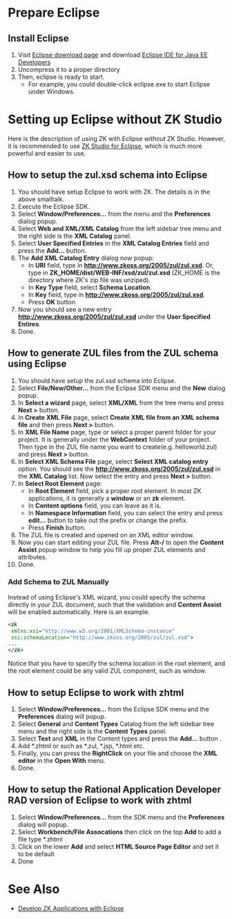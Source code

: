 # Prepare Eclipse

## Install Eclipse

1.  Visit [Eclipse download page](http://www.eclipse.org/downloads/) and
    download [Eclipse IDE for Java EE
    Developers](http://www.eclipse.org/downloads/download.php?file=/technology/epp/downloads/release/ganymede/SR2/eclipse-jee-ganymede-SR2-win32.zip)
2.  Uncompress it to a proper directory
3.  Then, eclipse is ready to start.
    - For example, you could double-click eclipse.exe to start Eclipse
      under Windows.

# Setting up Eclipse without ZK Studio

Here is the description of using ZK with Eclipse *without* ZK Studio.
However, it is recommended to use [ZK Studio for
Eclipse](http://www.zkoss.org/product/zkstudio.dsp), which is much more
powerful and easier to use.

## How to setup the zul.xsd schema into Eclipse

1.  You should have setup Eclipse to work with ZK. The details is in the
    above smalltalk.
2.  Execute the Eclipse SDK.
3.  Select **Window/Preferences...** from the menu and the
    **Preferences** dialog popup.
4.  Select **Web and XML/XML Catalog** from the left sidebar tree menu
    and the right side is the **XML Catalog** panel.
5.  Select **User Specified Entries** in the **XML Catalog Entries**
    field and press the **Add...** button.
6.  The **Add XML Catalog Entry** dialog now popup:
    - In **URI** field, type in
      **<http://www.zkoss.org/2005/zul/zul.xsd>**. Or, type in
      **ZK_HOME/dist/WEB-INF/xsd/zul/zul.xsd** (ZK_HOME is the directory
      where ZK's zip file was unziped).
    - In **Key Type** field, select **Schema Location**.
    - In **Key** field, type in
      **<http://www.zkoss.org/2005/zul/zul.xsd>**.
    - Press **OK** button.
7.  Now you should see a new entry
    **<http://www.zkoss.org/2005/zul/zul.xsd>** under the **User
    Specified Entires**.
8.  Done.

## How to generate ZUL files from the ZUL schema using Eclipse

1.  You should have setup the zul.xsd schema into Eclipse.
2.  Select **File/New/Other...** from the Eclipse SDK menu and the
    **New** dialog popup.
3.  In **Select a wizard** page, select **XML/XML** from the tree menu
    and press **Next \>** button.
4.  In **Create XML File** page, select **Create XML file from an XML
    schema file** and then press **Next \>** button.
5.  In **XML File Name** page, type or select a proper parent folder for
    your project. It is generally under the **WebContext** folder of
    your project. Then type in the ZUL file name you want to create(e.g.
    helloworld.zul) and press **Next \>** button.
6.  In **Select XML Schema File** page, select **Select XML catalog
    entry** option. You should see the
    **<http://www.zkoss.org/2005/zul/zul.xsd>** in the **XML Catalog**
    list. Now select the entry and press **Next \>** button.
7.  In **Select Root Element** page:
    - In **Root Element** field, pick a proper root element. In most ZK
      applications, it is generally a **window** or an **zk** element.
    - In **Content options** field, you can leave as it is.
    - In **Namespace Information** field, you can select the entry and
      press **edit...** button to take out the prefix or change the
      prefix.
    - Press **Finish** button.
8.  The ZUL file is created and opened on an XML editor window.
9.  Now you can start editing your ZUL file. Press **Alt-/** to open the
    **Content Assist** popup window to help you fill up proper ZUL
    elements and attributes.
10. Done.

### Add Schema to ZUL Manually

Instead of using Eclipse's XML wizard, you could specify the schema
directly in your ZUL document, such that the validation and **Content
Assist** will be enabled automatically. Here is an example.

```xml
<zk
 xmlns:xsi="http://www.w3.org/2001/XMLSchema-instance"
 xsi:schemaLocation="http://www.zkoss.org/2005/zul/zul.xsd">
...
</zk>
```

Notice that you have to specify the schema location in the root element,
and the root element could be any valid ZUL component, such as window.

## How to setup Eclipse to work with zhtml

1.  Select **Window/Preferences...** from the Eclipse SDK menu and the
    **Preferences** dialog will popup.
2.  Select **General** and **Content Types** Catalog from the left
    sidebar tree menu and the right side is the **Content Types** panel.
3.  Select **Text** and **XML** in the Content types and press the
    **Add...** button .
4.  Add \*.zhtml or such as \*.zul, \*.jsp, \*.html etc.
5.  Finally, you can press the **RightClick** on your file and choose
    the **XML editor** in the **Open With** menu.
6.  Done.

## How to setup the Rational Application Developer RAD version of Eclipse to work with zhtml

1.  Select **Window/Preferences...** from the SDK menu and the
    **Preferences** dialog will popup.
2.  Select **Workbench/File Assocations** then click on the top **Add**
    to add a file type \*.zhtml
3.  Click on the lower **Add** and select **HTML Source Page Editor**
    and set it to be default
4.  Done

# See Also

- [Develop ZK Applications with
  Eclipse](http://www.zkoss.org/smalltalks/eclipse/ek.html)


